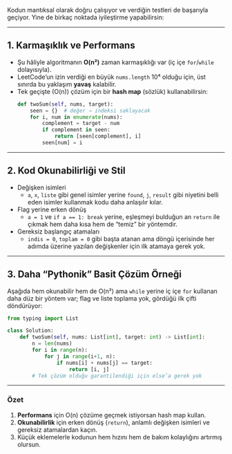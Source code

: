 Kodun mantıksal olarak doğru çalışıyor ve verdiğin testleri de başarıyla geçiyor. Yine de birkaç noktada iyileştirme yapabilirsin:

---

## 1. Karmaşıklık ve Performans  
- Şu hâliyle algoritmanın **O(n²)** zaman karmaşıklığı var (iç içe `for`/`while` dolayısıyla).  
- LeetCode’un izin verdiği en büyük `nums.length` 10⁴ olduğu için, üst sınırda bu yaklaşım **yavaş** kalabilir.  
- Tek geçişte (O(n)) çözüm için bir **hash map** (sözlük) kullanabilirsin:  
  ```python
  def twoSum(self, nums, target):
      seen = {}  # değer → indeksi saklayacak
      for i, num in enumerate(nums):
          complement = target - num
          if complement in seen:
              return [seen[complement], i]
          seen[num] = i
  ```

---

## 2. Kod Okunabilirliği ve Stil  
- Değişken isimleri  
  - `a`, `x`, `liste` gibi genel isimler yerine `found`, `j`, `result` gibi niyetini belli eden isimler kullanmak kodu daha anlaşılır kılar.  
- Flag yerine erken dönüş  
  - `a = 1` ve `if a == 1: break` yerine, eşleşmeyi bulduğun an `return` ile çıkmak hem daha kısa hem de “temiz” bir yöntemdir.  
- Gereksiz başlangıç atamaları  
  - `indis = 0`, `toplam = 0` gibi başta atanan ama döngü içerisinde her adımda üzerine yazılan değişkenler için ilk atamaya gerek yok.

---

## 3. Daha “Pythonik” Basit Çözüm Örneği  
Aşağıda hem okunabilir hem de O(n²) ama `while` yerine iç içe `for` kullanan daha düz bir yöntem var; flag ve liste toplama yok, gördüğü ilk çifti döndürüyor:

```python
from typing import List

class Solution:
    def twoSum(self, nums: List[int], target: int) -> List[int]:
        n = len(nums)
        for i in range(n):
            for j in range(i+1, n):
                if nums[i] + nums[j] == target:
                    return [i, j]
        # Tek çözüm olduğu garantilendiği için else’a gerek yok
```

---

### Özet
1. **Performans** için O(n) çözüme geçmek istiyorsan hash map kullan.  
2. **Okunabilirlik** için erken dönüş (`return`), anlamlı değişken isimleri ve gereksiz atamalardan kaçın.  
3. Küçük eklemelerle kodunun hem hızını hem de bakım kolaylığını artırmış olursun.